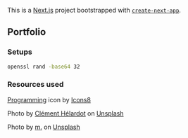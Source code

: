 This is a [Next.js](https://nextjs.org/) project bootstrapped
with [`create-next-app`](https://github.com/vercel/next.js/tree/canary/packages/create-next-app).

## Portfolio

### Setups

```bash
openssl rand -base64 32
```

### Resources used

<a target="_blank" href="https://icons8.com/icon/116827/programming">Programming</a> icon
by <a target="_blank" href="https://icons8.com">Icons8</a>

Photo by <a href="https://unsplash.com/@clemhlrdt?utm_source=unsplash&utm_medium=referral&utm_content=creditCopyText">
Clément Hélardot</a>
on <a href="https://unsplash.com/photos/95YRwf6CNw8?utm_source=unsplash&utm_medium=referral&utm_content=creditCopyText">
Unsplash</a>

Photo by <a href="https://unsplash.com/@m_____me?utm_source=unsplash&utm_medium=referral&utm_content=creditCopyText">
m.</a>
on <a href="https://unsplash.com/photos/ZzOa5G8hSPI?utm_source=unsplash&utm_medium=referral&utm_content=creditCopyText">
Unsplash</a>
  
